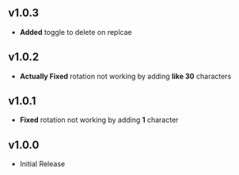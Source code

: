 ## v1.0.3
- **Added** toggle to delete on replcae
## v1.0.2
- **Actually Fixed** rotation not working by adding **like 30** characters
## v1.0.1
- **Fixed** rotation not working by adding **1** character
## v1.0.0
- Initial Release